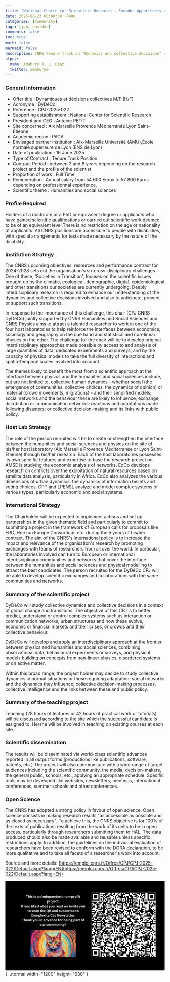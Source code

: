 ```yaml
---
title: "National Centre for Scientific Research | Postdoc opportunity on dynamics and collective decisions"
date: 2025-06-23 00:00:00 -0400
categories: [Community]
tags: [job, postdoc]
comments: false
toc: true
math: false
mermaid: false
description: CNRS tenure track on "Dynamics and collective decisions" at the interface between statistical physics and social sciences. One of the potential hosting laboratories is the Centre de Physique Théorique in Marseille.
alpez:
  name: Amahury J. L. Diaz
  twitter: amahury0
---
```

### General information
- Offer title : Dynamiques et décisions collectives M/F (H/F)
- Acronyme : DyDéCo
- Reference : CPJ-2025-022
- Supporting establishment : National Center for Scientific Research
- President and CEO : Antoine PETIT
- Site concerned : Aix Marseille Provence Méditerranée Lyon Saint-Étienne
- Academic region : PACA
- Envisaged partner institution : Aix-Marseille Université (AMU),École normale supérieure de Lyon (ENS de Lyon)
- Date of publication : 16 June 2025
- Type of Contract : Tenure Track Position
- Contract Period : between 3 and 6 years depending on the research project and the profile of the scientist
- Proportion of work : Full Time
- Remuneration : Annual salary from 54 600 Euros to 57 800 Euros depending on professionnal experience.
- Scientific theme : Humanities and social sciences

### Profile Required
Holders of a doctorate or a PhD or equivalent degree or applicants who have gained scientific qualifications or carried out scientific work deemed to be of an equivalent level.There is no restriction on the age or nationality of applicants. All CNRS positions are accessible to people with disabilities, with special arrangements for tests made necessary by the nature of the disability.

### Institution Strategy
The CNRS upcoming objectives, resources and performance contract for 2024-2028 sets out the organisation's six cross-disciplinary challenges. One of these, 'Societies in Transition', focuses on the scientific issues brought up by the climatic, ecological, demographic, digital, epidemiological and other transitions our societies are currently undergoing. Deeply interdisciplinary research is required to enhance our understanding of the dynamics and collective decisions involved and also to anticipate, prevent or support such transitions.

In response to the importance of this challenge, this chair (CPJ CNRS DyDéCo) jointly supported by CNRS Humanities and Social Sciences and CNRS Physics aims to attract a talented researcher to work in one of the four host laboratories to help reinforce the interfaces between economics, sociology and geography on the one hand and statistical and non-linear physics on the other. The challenge for the chair will be to develop original interdisciplinary approaches made possible by access to and analysis of large quantities of data, dedicated experiments and surveys, and by the capacity of physical models to take the full diversity of interactions and spatio-temporal scales involved into account.

The themes likely to benefit the most from a scientific approach at the interface between physics and the humanities and social sciences include, but are not limited to, collective human dynamics - whether social (the emergence of communities, collective choices, the dynamics of opinion) or material (crowd movements, migrations) - and their simplified models; social networks and the behaviour these are likely to influence; exchange, distribution or communication networks; reactions and adaptations made following disasters; or collective decision-making and its links with public policy.

### Host Lab Strategy
The role of the person recruited will be to create or strengthen the interface between the humanities and social sciences and physics on the site of his/her host laboratory (Aix Marseille Provence Méditerranée or Lyon Saint-Etienne) through his/her research. Each of the host laboratories possesses its own specific features and expertise to base the research project on. AMSE is studying the economic analysis of networks. EqCo develops research on conflicts over the exploitation of natural resources based on satellite data analysis, particularly in Africa. EqCo also analyzes the various dimensions of urban dynamics; the dynamics of information beliefs and voting choices. CPT and LPENSL analyze and model complex systems of various types, particularly economic and social systems.

### International Strategy
The Chairholder will be expected to implement actions and set up partnerships in the given thematic field and particularly to commit to submitting a project in the framework of European calls for proposals like ERC, Horizon Europe Consortium, etc. during the 5 years of his/her contract. The aim of the CNRS's international policy is to increase the impact and relevance of the organisation's research by promoting exchanges with teams of researchers from all over the world. In particular, the laboratories involved can turn to European or international interdisciplinary communities and networks that cover the interface between the humanities and social sciences and physical modelling to attract the best candidates. The person recruited for the DyDéCo CPJ will be able to develop scientific exchanges and collaborations with the same communities and networks.

### Summary of the scientific project
DyDéCo will study collective dynamics and collective decisions in a context of global change and transitions. The objective of this CPJ is to better predict, understand or control complex systems such as interaction or communication networks, urban structures and how these evolve, economic or financial markets and their crises, or crowds and their collective behaviour.

DyDéCo will develop and apply an interdisciplinary approach at the frontier between physics and humanities and social sciences, combining observational data, behavioural experiments or surveys, and physical models building on concepts from non-linear physics, disordered systems or on active matter.

Within this broad range, the project holder may decide to study collective dynamics in normal situations or those requiring adaptation; social networks and the dynamics they influence; collective decision-making processes, collective intelligence and the links between these and public policy.

### Summary of the teaching project
Teaching (28 hours of lectures or 42 hours of practical work or tutorials) will be discussed according to the site which the successful candidate is assigned to. He/she will be involved in teaching on existing courses at each site.

### Scientific dissemination
The results will be disseminated via world-class scientific advances reported in all output forms (productions like publications, software, patents, etc.) The project will also communicate with a wide range of target audiences including the scientific community, the media, decision-makers, the general public, schools, etc., applying an appropriate schedule. Specific tools may be developed like websites, newsletters, meetings, international conferences, summer schools and other conferences.

### Open Science
The CNRS has adopted a strong policy in favour of open science. Open science consists in making research results "as accessible as possible and as closed as necessary". To achieve this, the CNRS objective is for 100% of the texts of publications resulting from the work of its units to be in open access, particularly through researchers submitting them to HAL. The data produced should also be made available and reusable unless specific restrictions apply. In addition, the guidelines on the individual evaluation of researchers have been revised to conform with the DORA declaration, to be more qualitative and to take all facets of a researcher's work into account.

Source and more details: [https://emploi.cnrs.fr/Offres/CPJ/CPJ-2025-022/Default.aspx?lang=EN](https://emploi.cnrs.fr/Offres/CPJ/CPJ-2025-022/Default.aspx?lang=EN)

![Desktop View](/assets/img/fix/complexity-cat-newsletter.png){: .normal width="1200" height="630" }

